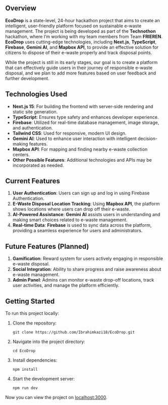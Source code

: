 ## **Overview**
**EcoDrop** is a state-level, 24-hour hackathon project that aims to create an intelligent, user-friendly platform focused on sustainable e-waste management. The project is being developed as part of the **Technothon** hackathon, where I’m working with my team members from Team **FRIEREN**. **EcoDrop** uses cutting-edge technologies, including **Next.js**, **TypeScript**, **Firebase**, **Gemini AI**, and **Mapbox API**, to provide an effective solution for citizens to dispose of their e-waste properly and track disposal points.

While the project is still in its early stages, our goal is to create a platform that can effectively guide users in their journey of responsible e-waste disposal, and we plan to add more features based on user feedback and further development.

## **Technologies Used**
- **Next.js 15**: For building the frontend with server-side rendering and static site generation.
- **TypeScript**: Ensures type safety and enhances developer experience.
- **Firebase**: Utilized for real-time database management, image storage, and authentication.
- **Tailwind CSS**: Used for responsive, modern UI design.
- **Gemini AI**: Used to enhance user interaction with intelligent decision-making features.
- **Mapbox API**: For mapping and finding nearby e-waste collection centers.
- **Other Possible Features**: Additional technologies and APIs may be incorporated as needed.

## **Current Features**
1. **User Authentication**: Users can sign up and log in using Firebase Authentication.
2. **E-Waste Disposal Location Tracking**: Using **Mapbox API**, the platform shows locations where users can drop off their e-waste.
3. **AI-Powered Assistance**: **Gemini AI** assists users in understanding and making smart choices related to e-waste management.
4. **Real-time Data**: **Firebase** is used to sync data across the platform, providing a seamless experience for users and administrators.
   
## **Future Features (Planned)**
1. **Gamification**: Reward system for users actively engaging in responsible e-waste disposal.
2. **Social Integration**: Ability to share progress and raise awareness about e-waste management.
3. **Admin Panel**: Admins can monitor e-waste drop-off locations, track user activities, and manage the platform efficiently.

## **Getting Started**
To run this project locally:

1. Clone the repository:
   ```
   git clone https://github.com/Ibrahimkazi18/EcoDrop.git
   ```

2. Navigate into the project directory:
   ```
   cd EcoDrop
   ```

3. Install dependencies:
   ```
   npm install
   ```

4. Start the development server:
   ```
   npm run dev
   ```

Now you can view the project on [localhost:3000](http://localhost:3000).
